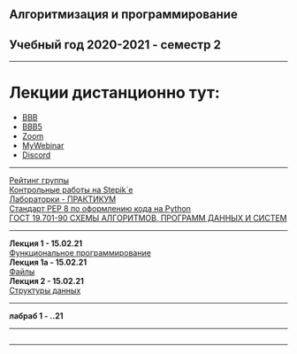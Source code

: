 ## Алгоритмизация и программирование
## Учебный год 2020-2021 - семестр 2  
  
--- 

# Лекции дистанционно тут:  
* [BBB](https://bbb.psaa.ru/b/and-jca-drk)  
* [BBB5](https://bbb5.psaa.ru/b/and-jxn-mr6)  
* [Zoom](https://us04web.zoom.us/j/6931731236?pwd=T1lNamFoMjJtMHlSbWVKZHF2d3Qwdz09)  
* [MyWebinar](https://go.mywebinar.com/npkg-qmfz-cgsl-cdtw)  
* [Discord](https://discord.gg/ZK4kgdn)  

---

[Рейтинг группы](https://docs.google.com/spreadsheets/d/1pUwkI5phMmji5xnegulpbJtcoNUg2s9QWh5CFuRQ3YE/edit#gid=126542365)  
[Контрольные работы на Stepik`е](https://stepik.org/64867/)  
[Лабораторки - ПРАКТИКУМ](https://pcoding.ru/pdf/PythonJunior.pdf)  
[Стандарт PEP 8 по оформлению кода на Python](https://pythonworld.ru/osnovy/pep-8-rukovodstvo-po-napisaniyu-koda-na-python.html)  
[ГОСТ 19.701-90 СХЕМЫ АЛГОРИТМОВ, ПРОГРАММ ДАННЫХ И СИСТЕМ](https://pcoding.ru/gost/GOST_19.701-90_%D0%90%D0%BB%D0%B3%D0%BE%D1%80%D0%B8%D1%82%D0%BC%D1%8B.pdf)  

---  

**Лекция 1 - 15.02.21**  
[Функциональное программирование](https://github.com/permCoding/algopro20/tree/master/part2/01-func-coding/)  
**Лекция 1a - 15.02.21**  
[Файлы](https://github.com/permCoding/algopro20/tree/master/part2/02-files/)  
**Лекция 2 - 15.02.21**  
[Структуры данных](https://github.com/permCoding/algopro20/tree/master/part2/02-data-structure/)  

---  

**лабраб 1 - __.__.21**

---  

```

```

---

